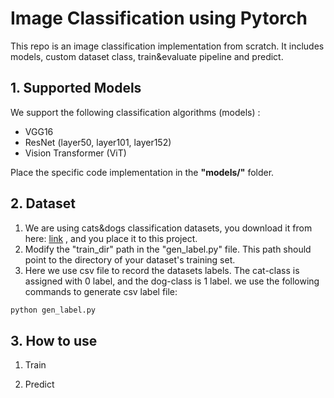 # Image Classification using Pytorch

This repo is an image classification implementation from scratch. It includes models, custom dataset class, 
train&evaluate pipeline and predict.

## 1. Supported Models
We support the following classification algorithms (models) :

- VGG16
- ResNet (layer50, layer101, layer152)
- Vision Transformer (ViT)

Place the specific code implementation in the **"models/"** folder.

## 2. Dataset
1. We are using cats&dogs classification datasets, you download it from here: [link](https://pan.baidu.com/s/1_mvcB0Il63SKKF5MTBVt5w?pwd=pm07)
, and you place it to this project.
2. Modify the "train_dir" path in the "gen_label.py" file. This path should point to the directory of your dataset's training set.
3. Here we use csv file to record the datasets labels. The cat-class is assigned with 0 label, and the dog-class is 1 label.
we use the following commands to generate csv label file:
```bash
python gen_label.py
```

## 3. How to use 
1. Train


2. Predict